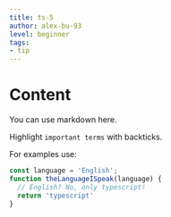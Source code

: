 ```yaml
---
title: ts-5
author: alex-bu-93
level: beginner
tags:
- tip
---
```

# Content

You can use markdown here.

Highlight `important terms` with backticks.

For examples use:
```typescript
const language = 'English';
function theLanguageISpeak(language) {
  // English? No, only typescript!
  return 'typescript'
}
```


